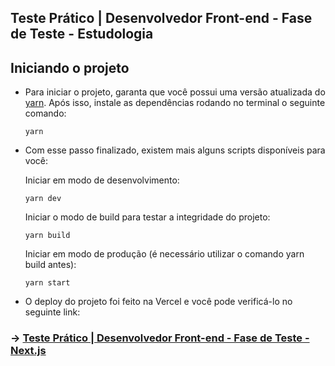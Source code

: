 ## Teste Prático | Desenvolvedor Front-end - Fase de Teste - Estudologia

## Iniciando o projeto

- Para iniciar o projeto, garanta que você possui uma versão atualizada do [yarn](https://classic.yarnpkg.com/lang/en/docs/install/#debian-stable). Após isso, instale as dependências rodando no terminal o seguinte comando:

  ```
  yarn
  ```

- Com esse passo finalizado, existem mais alguns scripts disponíveis para você:

  Iniciar em modo de desenvolvimento:

  ```
  yarn dev
  ```

  Iniciar o modo de build para testar a integridade do projeto:

  ```
  yarn build
  ```

  Iniciar em modo de produção (é necessário utilizar o comando yarn build antes):

  ```
  yarn start
  ```

- O deploy do projeto foi feito na Vercel e você pode verificá-lo no seguinte link:

### -> **[Teste Prático | Desenvolvedor Front-end - Fase de Teste - Next.js](https://teste-frontend-estudologia.vercel.app/home)**
